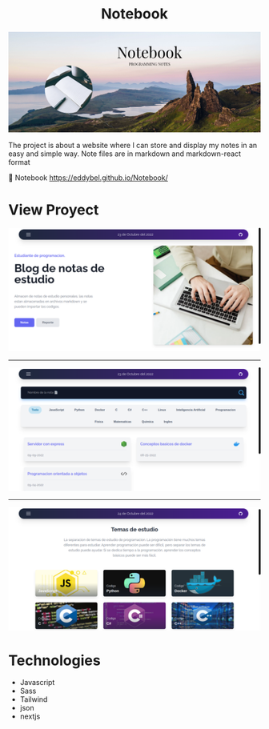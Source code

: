 <h1 align="center" >Notebook</h1>

![Front](./assets/covers/front.png)

The project is about a website where I can store and display my notes in an easy and simple way. Note files are in markdown and markdown-react format

:link: Notebook https://eddybel.github.io/Notebook/

# View Proyect

![Capture1º](./assets/covers/capture1.png)

---

![Capture2º](./assets/covers/capture2.png)

---

![Capture3º](./assets/covers/capture3.png)

# Technologies

- Javascript
- Sass
- Tailwind
- json
- nextjs
